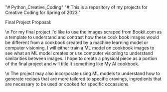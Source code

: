 "# Python_Creative_Coding" 
"# This is a repository of my projects for Creative Coding for Spring of 2023."

Final Project Proposal:

\n For my final project I'd like to use the images scraped from Bookit.com as a template to understand and contrast how these cook book images would be different from a cookbook created by a machine learning model or computer visioning. I will either train a ML model on cookbook images to see what an ML model creates or use computer visioning to understand similarities between images. I hope to create a physical piece as a portion of the final project and will title it something like My AI cookbook. 

\n The project may also incorporate using ML models to understand how to generate recipes that are more tailored to specific cravings, ingredients that are necessary to be used or cooked for specific occassions. 